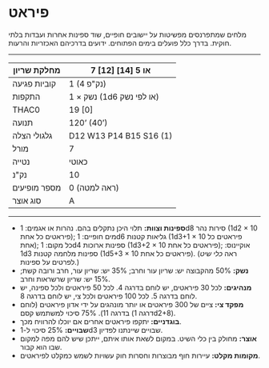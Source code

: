 # פיראט

מלחים שמתפרנסים מפשיטות על יישובים חופיים, שוד ספינות אחרות ועבדות בלתי חוקית. בדרך כלל פועלים בימים הפתוחים. ידועים בדרכיהם האכזריות והרעות.

------

| מחלקת שריון     | 7 [12] או 5 [14]              |
| ---------------- | ----------------------------- |
| קוביות פגיעה     | 1 (4 נק"פ)                    |
| התקפות           | 1 × נשק (1d6 או לפי נשק)      |
| THAC0            | 19 [0]                        |
| תנועה            | 120’ (40’)                    |
| גלגולי הצלה      | D12 W13 P14 B15 S16 (1)       |
| מורל             | 7                             |
| נטייה            | כאוטי                         |
| נק"נ             | 10                            |
| מספר מופיעים     | 0 (ראה למטה)                 |
| סוג אוצר         | A                             |

------

- **ספינות וצוות:** תלוי היכן נתקלים בהם. נהרות או אגמים: 1d8 סירות נהר (1d2 × 10 פיראטים כל אחת); מים חופיים: 1d6 גליאות קטנות (1d3+1 × 10 פיראטים כל אחת); כל מקום: 1d4 ספינות ארוכות (1d3+2 × 10 פיראטים כל אחת); אוקיינוס: 1d3 ספינות מלחמה קטנות (1d5+3 × 10 פיראטים כל אחת). (ראה *כלי שיט* לפרטים על ספינות.)
- **נשק:** 50% מהקבוצה יש: שריון עור וחרב; 35% יש: שריון עור, חרב ורובה קשת; 15% יש: שריון שרשראות וחרב.
- **מנהיגים:** לכל 30 פיראטים, יש לוחם בדרגה 4. לכל 50 פיראטים ולכל ספינה, יש לוחם בדרגה 5. לכל 100 פיראטים ולכל צי, יש לוחם בדרגה 8.
- **מפקד צי:** ציים של 300 פיראטים או יותר מונהגים על ידי אדון פיראטים (לוחם בדרגה 11). 75% סיכוי למשתמש קסם (דרגה 1d2+8).
- **בוגדניים:** יתקפו פיראטים אחרים אם יוכלו להרוויח מכך.
- **שבויים:** 25% סיכוי ל-1d3 שבויים שיינתנו לפדיון.
- **אוצר:** מחולק בין כלי השיט. במקום לשאת אותו איתם, ייתכן שיש להם מפה למקום שבו הוא קבור.
- **מקומות מקלט:** עיירות חוף מבוצרות וחסרות חוק עשויות לשמש כמקלט לפיראטים.